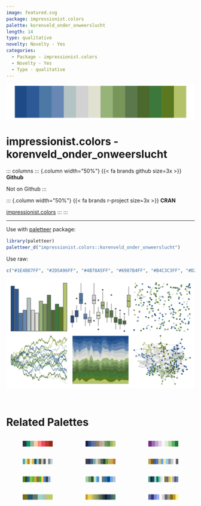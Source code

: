 ```yaml
---
image: featured.svg
package: impressionist.colors
palette: korenveld_onder_onweerslucht
length: 14
type: qualitative
novelty: Novelty - Yes
categories:
  - Package - impressionist.colors
  - Novelty - Yes
  - Type - qualitative
---
```


![](featured.svg)

# impressionist.colors - korenveld_onder_onweerslucht 

::: columns
::: {.column width="50%"}
{{< fa brands github size=3x >}}
**Github**

Not on Github
:::

::: {.column width="50%"}
{{< fa brands r-project size=3x >}}
**CRAN**

[impressionist.colors](https://CRAN.R-project.org/package=impressionist.colors)
:::
:::

<hr> 

Use with [paletteer](https://emilhvitfeldt.github.io/paletteer/) package:

```r
library(paletteer)
paletteer_d("impressionist.colors::korenveld_onder_onweerslucht")
```

Use raw:

```r
c("#1E4B87FF", "#2D5A96FF", "#4B78A5FF", "#6987B4FF", "#B4C3C3FF", "#D2D2D2FF", "#E1E1D2FF", "#96B478FF", "#78965AFF", "#5A784BFF", "#4B692DFF", "#3C783CFF", "#5A781EFF", "#B4C369FF")
``` 

![](examples.png) 

<br>

# Related Palettes

<div class="list" style="display: grid; grid-template-columns: auto auto auto;"> <figure class="figure">
<a href="../../awtools/a_palette/"> <img src="../../awtools/a_palette/featured.svg" style="width: 100%;" class="figure-img"></a>
</figure> <figure class="figure">
<a href="../../beyonce/X82/"> <img src="../../beyonce/X82/featured.svg" style="width: 100%;" class="figure-img"></a>
</figure> <figure class="figure">
<a href="../../khroma/PRGn/"> <img src="../../khroma/PRGn/featured.svg" style="width: 100%;" class="figure-img"></a>
</figure> <figure class="figure">
<a href="../../palettetown/dunsparce/"> <img src="../../palettetown/dunsparce/featured.svg" style="width: 100%;" class="figure-img"></a>
</figure> <figure class="figure">
<a href="../../impressionist.colors/la_recolte_des_foins_eragny/"> <img src="../../impressionist.colors/la_recolte_des_foins_eragny/featured.svg" style="width: 100%;" class="figure-img"></a>
</figure> <figure class="figure">
<a href="../../palettetown/hitmontop/"> <img src="../../palettetown/hitmontop/featured.svg" style="width: 100%;" class="figure-img"></a>
</figure> <figure class="figure">
<a href="../../palettetown/lotad/"> <img src="../../palettetown/lotad/featured.svg" style="width: 100%;" class="figure-img"></a>
</figure> <figure class="figure">
<a href="../../palettetown/tyranitar/"> <img src="../../palettetown/tyranitar/featured.svg" style="width: 100%;" class="figure-img"></a>
</figure> <figure class="figure">
<a href="../../palettetown/vaporeon/"> <img src="../../palettetown/vaporeon/featured.svg" style="width: 100%;" class="figure-img"></a>
</figure> <figure class="figure">
<a href="../../colRoz/r_aculeatus/"> <img src="../../colRoz/r_aculeatus/featured.svg" style="width: 100%;" class="figure-img"></a>
</figure> <figure class="figure">
<a href="../../impressionist.colors/irissen/"> <img src="../../impressionist.colors/irissen/featured.svg" style="width: 100%;" class="figure-img"></a>
</figure> <figure class="figure">
<a href="../../palettetown/heracross/"> <img src="../../palettetown/heracross/featured.svg" style="width: 100%;" class="figure-img"></a>
</figure> 
</div>
